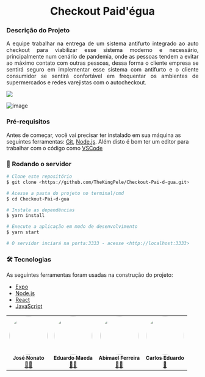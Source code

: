<h1 align="center">Checkout Paid'égua</h1>
<h3>Descrição do Projeto</h3>
<p align="justify">A equipe trabalhar na entrega de um sistema antifurto integrado ao auto checkout para viabilizar esse sistema moderno e necessário, principalmente num cenário de pandemia, onde as pessoas tendem a evitar ao máximo contato com outras pessoas, dessa forma o cliente empresa se sentirá seguro em implementar esse sistema com antifurto e o cliente consumidor se sentirá confortável em frequentar os ambientes de supermercados e redes varejistas com o autocheckout.</p>
<img src="https://img.shields.io/static/v1?label=Status&message=Prototipo&color=read&style=for-the-badge&logo=ghost"/>

![image](https://user-images.githubusercontent.com/66874248/118650722-2310c100-b7bb-11eb-96a3-829159c81dac.png)

### Pré-requisitos

Antes de começar, você vai precisar ter instalado em sua máquina as seguintes ferramentas:
[Git](https://git-scm.com), [Node.js](https://nodejs.org/en/). 
Além disto é bom ter um editor para trabalhar com o código como [VSCode](https://code.visualstudio.com/)

### 🎲 Rodando o servidor

```bash
# Clone este repositório
$ git clone <https://github.com/TheKingPele/Checkout-Pai-d-gua.git>

# Acesse a pasta do projeto no terminal/cmd
$ cd Checkout-Pai-d-gua

# Instale as dependências
$ yarn install

# Execute a aplicação em modo de desenvolvimento
$ yarn start

# O servidor inciará na porta:3333 - acesse <http://localhost:3333>
```

### 🛠 Tecnologias

As seguintes ferramentas foram usadas na construção do projeto:

- [Expo](https://expo.io/)
- [Node.js](https://nodejs.org/en/)
- [React](https://pt-br.reactjs.org/)
- [JavaScript](https://developer.mozilla.org/pt-BR/docs/Web/JavaScript)



<table>
  <tr>
    <td align="center"><a href="#"><img style="border-radius: 50%;" src="https://avatars2.githubusercontent.com/u/2254731?s=400&u=0ba16a79456c2f250e7579cb388fa18c5c2d7d65&v=4" width="100px;" alt=""/><br /><sub><b>José Nonato</b></sub></a><br /><a href="#" title="Rocketseat">👨‍🚀</a></td>
    <td align="center"><a href="#"><img style="border-radius: 50%;" src="https://encrypted-tbn0.gstatic.com/images?q=tbn:ANd9GcSHh2r4FryKneNt-oiQ3n39J1uORgsAW2r5Pg&usqp=CAU" width="100px;" alt=""/><br /><sub><b>Eduardo Maeda</b></sub></a><br /><a href="#" title="Rocketseat">👨‍🚀</a></td>
    <td align="center"><a href="#"><img style="border-radius: 50%;" src="https://encrypted-tbn0.gstatic.com/images?q=tbn:ANd9GcT3yArE6HpPPXB6nRNcoSQABmRen8CjXDSc4Q&usqp=CAU" width="100px;" alt=""/><br /><sub><b>Abimael Ferreira</b></sub></a><br /><a href="#" title="Rocketseat">👨‍🚀</a></td>
    <td align="center"><a href="#"><img style="border-radius: 50%;" src="https://encrypted-tbn0.gstatic.com/images?q=tbn:ANd9GcT4VF21u1qIa3szYchAX8QxBRVD7q2vpxXAvpOc0boS8BFQNaDTxYaDyVhkpV6bJtjtsSg&usqp=CAU" width="100px;" alt=""/><br /><sub><b>Carlos Eduardo</b></sub></a><br /><a href="https://rocketseat.com.br/" title="Rocketseat">🚀</a></td>
  </tr>
</table>
